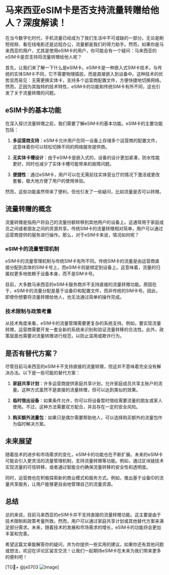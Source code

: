# 马来西亚eSIM卡是否支持流量转赠给他人？深度解读！

在当今数字化时代，手机流量已经成为了我们生活中不可或缺的一部分。无论是刷短视频、看在线电影还是远程办公，流量都是我们的得力助手。然而，如果你是马来西亚的用户，尤其是使用eSIM卡的用户，你可能会有一个疑问：马来西亚的eSIM卡是否支持将流量转赠给他人呢？

首先，让我们来了解一下什么是eSIM卡。eSIM卡是一种嵌入式SIM卡技术，与传统的实体SIM卡不同，它不需要物理插拔，而是直接嵌入到设备中。这种技术的优势显而易见：无需更换实体卡，支持多个运营商配置文件，方便快捷地切换网络。然而，正因为其独特的技术特性，eSIM卡的功能和传统SIM卡有所不同，这也引发了关于流量转赠的问题。

## eSIM卡的基本功能

在深入探讨流量转赠之前，我们需要了解eSIM卡的基本功能。eSIM卡的主要功能包括：

1. **多运营商支持**：eSIM卡允许用户在同一设备上存储多个运营商的配置文件，这意味着你可以轻松切换不同的网络服务提供商。
   
2. **无实体卡槽设计**：由于eSIM卡是嵌入式的，设备的设计更加紧凑，防水性能更好，同时也减少了实体卡槽可能带来的故障问题。

3. **便捷性**：通过eSIM卡，用户可以在无需前往实体营业厅的情况下激活或更改套餐，极大地方便了用户的使用体验。

然而，这些功能虽然带来了便利，但也引发了一些疑问，比如流量是否可以转赠。

## 流量转赠的概念

流量转赠是指用户将自己的流量份额转移到其他用户的设备上。这通常用于家庭成员之间或者朋友之间的资源共享。传统SIM卡的流量转赠相对简单，用户可以通过运营商提供的服务进行操作。那么，对于eSIM卡来说，情况如何呢？

### eSIM卡的流量管理机制

eSIM卡的流量管理机制与传统SIM卡有所不同。传统SIM卡的流量是由运营商直接分配到具体的SIM卡号上，而eSIM卡则是绑定到设备上。这意味着，流量的归属权更多地依赖于设备本身，而不是SIM卡号。

目前，大多数马来西亚的eSIM卡服务商并不支持直接的流量转赠功能。原因在于，eSIM卡的流量分配是基于设备ID和配置文件，而非传统的SIM卡号。因此，即使你想要将流量转赠给他人，也无法通过简单的操作完成。

### 技术限制与政策考量

从技术角度来看，eSIM卡的流量管理需要更复杂的系统支持。例如，要实现流量转赠，运营商需要开发一套全新的系统来识别和验证流量转移的合法性。此外，政策层面也需要对流量转赠进行规范，以防止滥用或欺诈行为。

## 是否有替代方案？

尽管目前马来西亚的eSIM卡不支持直接的流量转赠，但这并不意味着完全没有解决办法。以下是一些可能的替代方案：

1. **家庭共享计划**：许多运营商提供家庭共享计划，允许家庭成员共享主账户的流量。这种方式虽然不是直接的流量转赠，但可以达到类似的效果。

2. **临时借出设备**：如果条件允许，你可以将设备暂时借给需要流量的朋友或家人使用。不过，这种方法需要双方配合，并且存在一定的安全风险。

3. **购买额外流量包**：如果只是偶尔需要帮助他人，可以选择购买额外的流量包作为临时解决方案。

## 未来展望

随着技术的进步和市场需求的变化，eSIM卡的功能也在不断扩展。未来的eSIM卡可能会引入更灵活的流量管理机制，支持流量转赠等功能。例如，通过区块链技术实现流量的可信转移，或者通过智能合约确保流量转移的安全性和透明度。

同时，运营商也在积极探索新的商业模式和服务方式。例如，推出基于设备ID的流量共享服务，让用户能够更自由地管理自己的流量资源。

## 总结

总的来说，目前马来西亚的eSIM卡并不支持直接的流量转赠功能。这主要是由于技术限制和政策考量所致。然而，用户可以通过家庭共享计划或其他替代方案来满足部分需求。未来，随着技术的发展和市场需求的增长，eSIM卡的功能将会更加丰富和完善。

希望这篇文章能解答你的疑问，并为你提供一些实用的建议。如果你还有其他问题或想法，欢迎在评论区留言交流！让我们一起期待eSIM卡在未来为我们带来更多的便利吧！

[TG💪+ @jx0703 ![Image](https://github.com/user-attachments/assets/dbca1d08-cadb-493c-b0ec-ad6f7a83f270)]